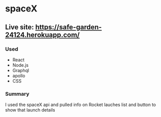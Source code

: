 # spaceX

## Live site: <https://safe-garden-24124.herokuapp.com/>

### Used

- React
- Node.js
- Graphql
- apollo
- CSS

### Summary

I used the spaceX api and pulled info on Rocket lauches list and button to show that launch details
